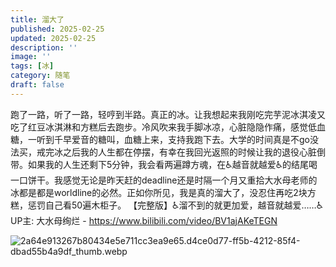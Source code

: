 ```yaml
---
title: 溜大了
published: 2025-02-25
updated: 2025-02-25
description: ''
image: ''
tags: [冰]
category: 随笔
draft: false
---
```


跑了一路，听了一路，轻哼到半路。真正的冰。让我想起来我刚吃完芋泥冰淇凌又吃了红豆冰淇淋和方糕后去跑步。冷风吹来我手脚冰凉，心脏隐隐作痛，感觉低血糖，一听到千早爱音的糖叫，血糖上来，支持我跑下去。大学的时间真是不go没法买，戒完冰之后我的人生都在停摆，有幸在我回光返照的时候让我的退役心脏倒带。如果我的人生还剩下5分钟，我会看两遍蹲方魂，在♿越音就越爱♿的结尾喝一口饼干。我感觉无论是昨天赶的deadline还是时隔一个月又重拾大水母老师的冰都是都是worldline的必然。正如你所见，我是真的溜大了，没忍住再吃2块方糕，惩罚自己看50遍木柜子。
【完整版】♿溜不到的就更加爱，越音就越爱……♿ UP主: 大水母绚烂 - https://www.bilibili.com/video/BV1ajAKeTEGN


![2a64e913267b80434e5e711cc3ea9e65.d4ce0d77-ff5b-4212-85f4-dbad55b4a9df_thumb.webp](http://106.55.6.119/static/img/a8943a39d2fb502cd2b40a7aedc5025b.2a64e913267b80434e5e711cc3ea9e65.d4ce0d77-ff5b-4212-85f4-dbad55b4a9df_thumb.webp)